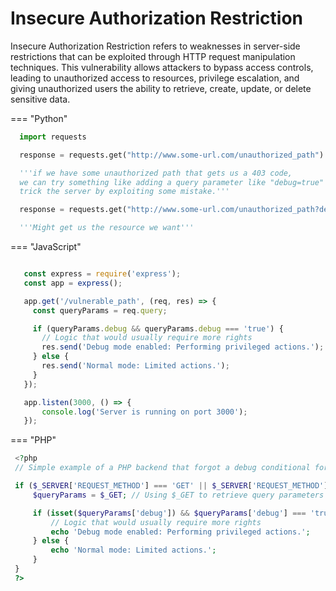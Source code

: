 
# Insecure Authorization Restriction

Insecure Authorization Restriction refers to weaknesses in server-side restrictions that can be exploited through HTTP request manipulation techniques. This vulnerability allows attackers to bypass access controls, leading to unauthorized access to resources, privilege escalation, and giving unauthorized users the ability to retrieve, create, update, or delete sensitive data.

=== "Python"
  ```python
    import requests

    response = requests.get("http://www.some-url.com/unauthorized_path")

    '''if we have some unauthorized path that gets us a 403 code,
    we can try something like adding a query parameter like "debug=true" to see if we can
    trick the server by exploiting some mistake.'''

    response = requests.get("http://www.some-url.com/unauthorized_path?debug=true")

    '''Might get us the resource we want'''
  ```
=== "JavaScript"
   ```javascript

      const express = require('express');
      const app = express();

      app.get('/vulnerable_path', (req, res) => {
        const queryParams = req.query;

        if (queryParams.debug && queryParams.debug === 'true') {
          // Logic that would usually require more rights
          res.send('Debug mode enabled: Performing privileged actions.');
        } else {
          res.send('Normal mode: Limited actions.');
        }
      });

      app.listen(3000, () => {
          console.log('Server is running on port 3000');
      });
   ```
=== "PHP"
   ```php
    <?php
    // Simple example of a PHP backend that forgot a debug conditional for debugging purposes

    if ($_SERVER['REQUEST_METHOD'] === 'GET' || $_SERVER['REQUEST_METHOD'] === 'POST') {
        $queryParams = $_GET; // Using $_GET to retrieve query parameters from the URL

        if (isset($queryParams['debug']) && $queryParams['debug'] === 'true') {
            // Logic that would usually require more rights
            echo 'Debug mode enabled: Performing privileged actions.';
        } else {
            echo 'Normal mode: Limited actions.';
        }
    }
    ?>
   ```